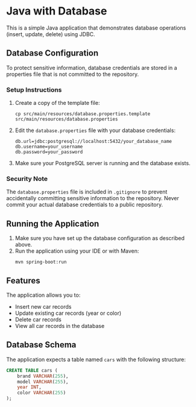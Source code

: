 # Java with Database

This is a simple Java application that demonstrates database operations (insert, update, delete) using JDBC.

## Database Configuration

To protect sensitive information, database credentials are stored in a properties file that is not committed to the repository.

### Setup Instructions

1. Create a copy of the template file:
   ```
   cp src/main/resources/database.properties.template src/main/resources/database.properties
   ```

2. Edit the `database.properties` file with your database credentials:
   ```
   db.url=jdbc:postgresql://localhost:5432/your_database_name
   db.username=your_username
   db.password=your_password
   ```

3. Make sure your PostgreSQL server is running and the database exists.

### Security Note

The `database.properties` file is included in `.gitignore` to prevent accidentally committing sensitive information to the repository. Never commit your actual database credentials to a public repository.

## Running the Application

1. Make sure you have set up the database configuration as described above.
2. Run the application using your IDE or with Maven:
   ```
   mvn spring-boot:run
   ```

## Features

The application allows you to:
- Insert new car records
- Update existing car records (year or color)
- Delete car records
- View all car records in the database

## Database Schema

The application expects a table named `cars` with the following structure:

```sql
CREATE TABLE cars (
    brand VARCHAR(255),
    model VARCHAR(255),
    year INT,
    color VARCHAR(255)
);
```
